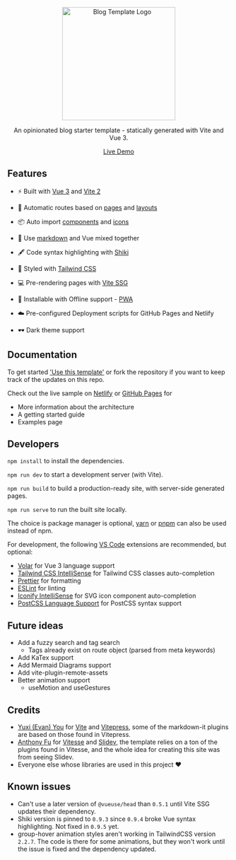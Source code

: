 <p align='center'>
  <img src='https://falldownthesystem.github.io/blog/pwa-512x512.png' alt='Blog Template Logo' width='256'/>
</p>

<p align='center'>
An opinionated blog starter template - statically generated with Vite and Vue 3.
</p>

<p align='center'>
  <a href="https://falldownthesystem.github.io/blog/">Live Demo</a>
</p>

## Features

- ⚡ Built with [Vue 3](https://github.com/vuejs/vue-next) and [Vite 2](https://github.com/vitejs/vite)

- 📑 Automatic routes based on [pages](https://github.com/hannoeru/vite-plugin-pages) and [layouts](https://github.com/JohnCampionJr/vite-plugin-vue-layouts)

- 📦 Auto import [components](https://github.com/antfu/vite-plugin-components) and [icons](https://github.com/antfu/vite-plugin-icons)

- 📃 Use [markdown](https://github.com/antfu/vite-plugin-md) and Vue mixed together

- 🖋 Code syntax highlighting with [Shiki](https://shiki.matsu.io)

- 🎨 Styled with [Tailwind CSS](https://github.com/windicss/windicss)

- 💻 Pre-rendering pages with [Vite SSG](https://github.com/antfu/vite-ssg)

- 📱 Installable with Offline support - [PWA](https://github.com/antfu/vite-plugin-pwa)

- ☁️ Pre-configured Deployment scripts for GitHub Pages and Netlify

- 🕶 Dark theme support

## Documentation

To get started ['Use this template'](https://github.com/FallDownTheSystem/blog/generate) or fork the repository if you want to keep track of the updates on this repo.

Check out the live sample on [Netlify](https://static-blog-template.netlify.app/) or [GitHub Pages](https://falldownthesystem.github.io/blog/) for

- More information about the architecture
- A getting started guide
- Examples page

## Developers

`npm install` to install the dependencies.

`npm run dev` to start a development server (with Vite).

`npm run build` to build a production-ready site, with server-side generated pages.

`npm run serve` to run the built site locally.

The choice is package manager is optional, [yarn](https://yarnpkg.com/) or [pnpm](https://pnpm.js.org/) can also be used instead of npm.

For development, the following [VS Code](https://code.visualstudio.com/) extensions are recommended, but optional:

- [Volar](https://marketplace.visualstudio.com/items?itemName=johnsoncodehk.volar) for Vue 3 language support
- [Tailwind CSS IntelliSense](https://marketplace.visualstudio.com/items?itemName=bradlc.vscode-tailwindcss) for Tailwind CSS classes auto-completion
- [Prettier](https://marketplace.visualstudio.com/items?itemName=esbenp.prettier-vscode) for formatting
- [ESLint](https://marketplace.visualstudio.com/items?itemName=dbaeumer.vscode-eslint) for linting
- [Iconify IntelliSense](https://marketplace.visualstudio.com/items?itemName=antfu.iconify) for SVG icon component auto-completion
- [PostCSS Language Support](https://marketplace.visualstudio.com/items?itemName=csstools.postcss) for PostCSS syntax support

## Future ideas

- Add a fuzzy search and tag search
  - Tags already exist on route object (parsed from meta keywords)
- Add KaTex support
- Add Mermaid Diagrams support
- Add vite-plugin-remote-assets
- Better animation support
  - useMotion and useGestures

## Credits

- [Yuxi (Evan) You](https://evanyou.me/) for [Vite](https://vitejs.dev/) and [Vitepress](https://github.com/vuejs/vitepress), some of the markdown-it plugins are based on those found in Vitepress.
- [Anthony Fu](https://antfu.me/) for [Vitesse](https://github.com/antfu/vitesse) and [Slidev](https://sli.dev/), the template relies on a ton of the plugins found in Vitesse, and the whole idea for creating this site was from seeing Slidev.
- Everyone else whose libraries are used in this project ❤

## Known issues

- Can't use a later version of `@vueuse/head` than `0.5.1` until Vite SSG updates their dependency.
- Shiki version is pinned to `0.9.3` since `0.9.4` broke Vue syntax highlighting. Not fixed in `0.9.5` yet.
- group-hover animation styles aren't working in TailwindCSS version `2.2.7`. The code is there for some animations, but they won't work until the issue is fixed and the dependency updated.
